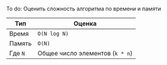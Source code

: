 To do: Оценить сложность алгоритма по времени и памяти

| Тип     | Оценка                          |
| ------- | ------------------------------- |
| Время   | `O(N log N)`                    |
| Память  | `O(N)`                          |
| Где `N` | Общее число элементов (`k * n`) |
